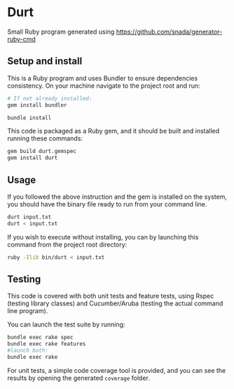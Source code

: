 # Durt

Small Ruby program generated using https://github.com/snada/generator-ruby-cmd

## Setup and install

This is a Ruby program and uses Bundler to ensure dependencies consistency. On your machine navigate to the project root and run:

```bash
# If not already installed:
gem install bundler

bundle install
```

This code is packaged as a Ruby gem, and it should be built and installed running these commands:

```bash
gem build durt.gemspec
gem install durt
```

## Usage

If you followed the above instruction and the gem is installed on the system, you should have the binary file ready to run from your command line.

```bash
durt input.txt
durt < input.txt
```

If you wish to execute without installing, you can by launching this command from the project root directory:

```bash
ruby -Ilib bin/durt < input.txt
```

## Testing

This code is covered with both unit tests and feature tests, using Rspec (testing library classes) and Cucumber/Aruba (testing the actual command line program).

You can launch the test suite by running:

```bash
bundle exec rake spec
bundle exec rake features
#launch both:
bundle exec rake
```

For unit tests, a simple code coverage tool is provided, and you can see the results by opening the generated `coverage` folder.
